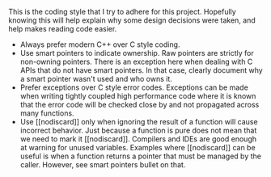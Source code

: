 This is the coding style that I try to adhere for this project. Hopefully knowing this will help explain why some 
design decisions were taken, and help makes reading code easier.


* Always prefer modern C++ over C style coding.
* Use smart pointers to indicate ownership. Raw pointers are strictly for non-owning pointers. There is an exception 
  here when dealing with C APIs that do not have smart pointers. In that case, clearly document why a smart pointer 
  wasn't used and who owns it.
* Prefer exceptions over C style error codes. Exceptions can be made when writing tightly coupled high performance 
  code where it is known that the error code will be checked close by and not propagated across many functions.
* Use [[nodiscard]] only when ignoring the result of a function will cause incorrect behavior. Just because a 
  function is pure does not mean that we need to mark it [[nodiscard]]. Compilers and IDEs are good enough at 
  warning for unused variables. Examples where [[nodiscard]] can be useful is when a function returns a pointer 
  that must be managed by the caller. However, see smart pointers bullet on that. 